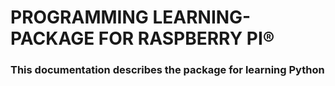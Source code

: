 # PROGRAMMING LEARNING-PACKAGE FOR RASPBERRY PI®

### This documentation describes the package for learning Python

